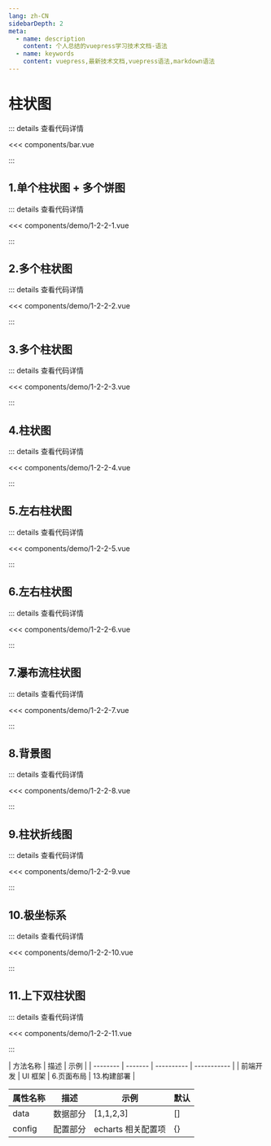 ```yaml
---
lang: zh-CN
sidebarDepth: 2
meta:
  - name: description
    content: 个人总结的vuepress学习技术文档-语法
  - name: keywords
    content: vuepress,最新技术文档,vuepress语法,markdown语法
---
```


# 柱状图

::: details 查看代码详情

<<< components/bar.vue

:::

## 1.单个柱状图 + 多个饼图

  <Container url="/resume/?type=echarts&name=1-2-2-1.vue" />

::: details 查看代码详情

<<< components/demo/1-2-2-1.vue

:::

## 2.多个柱状图

  <Container url="/resume/?type=echarts&name=1-2-2-2.vue" />

::: details 查看代码详情

<<< components/demo/1-2-2-2.vue

:::

## 3.多个柱状图

  <Container url="/resume/?type=echarts&name=1-2-2-3.vue" />

::: details 查看代码详情

<<< components/demo/1-2-2-3.vue

:::

## 4.柱状图

  <Container url="/resume/?type=echarts&name=1-2-2-4.vue" />

::: details 查看代码详情

<<< components/demo/1-2-2-4.vue

:::

## 5.左右柱状图

  <Container url="/resume/?type=echarts&name=1-2-2-5.vue" />

::: details 查看代码详情

<<< components/demo/1-2-2-5.vue

:::

## 6.左右柱状图

  <Container url="/resume/?type=echarts&name=1-2-2-6.vue" />

::: details 查看代码详情

<<< components/demo/1-2-2-6.vue

:::

## 7.瀑布流柱状图

  <Container url="/resume/?type=echarts&name=1-2-2-7.vue" />

::: details 查看代码详情

<<< components/demo/1-2-2-7.vue

:::

## 8.背景图

  <Container url="/resume/?type=echarts&name=1-2-2-8.vue" />

::: details 查看代码详情

<<< components/demo/1-2-2-8.vue

:::

## 9.柱状折线图

  <Container url="/resume/?type=echarts&name=1-2-2-9.vue" />

::: details 查看代码详情

<<< components/demo/1-2-2-9.vue

:::

## 10.极坐标系

  <Container url="/resume/?type=echarts&name=1-2-2-10.vue" />

::: details 查看代码详情

<<< components/demo/1-2-2-10.vue

:::

## 11.上下双柱状图

  <Container url="/resume/?type=echarts&name=1-2-2-11.vue" />

::: details 查看代码详情

<<< components/demo/1-2-2-11.vue

:::

| 方法名称 | 描述    | 示例       |
| -------- | ------- | ---------- | ----------- |
| 前端开发 | UI 框架 | 6.页面布局 | 13.构建部署 |

| 属性名称 | 描述     | 示例               | 默认 |
| -------- | -------- | ------------------ | ---- |
| data     | 数据部分 | [1,1,2,3]          | []   |
| config   | 配置部分 | echarts 相关配置项 | {}   |
